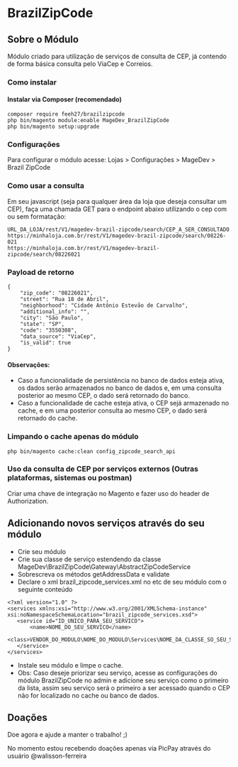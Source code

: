 # BrazilZipCode

## Sobre o Módulo

Módulo criado para utilização de serviços de consulta de CEP, já contendo de forma básica consulta pelo ViaCep e Correios.

### Como instalar

#### Instalar via Composer (recomendado)
```
composer require feeh27/brazilzipcode
php bin/magento module:enable MageDev_BrazilZipCode
php bin/magento setup:upgrade
```

### Configurações

Para configurar o módulo acesse: Lojas > Configurações > MageDev > Brazil ZipCode

### Como usar a consulta

Em seu javascript (seja para qualquer área da loja que deseja consultar um CEP), faça uma chamada GET para o endpoint abaixo utilizando o cep com ou sem formatação:
```
URL_DA_LOJA/rest/V1/magedev-brazil-zipcode/search/CEP_A_SER_CONSULTADO
https://minhaloja.com.br/rest/V1/magedev-brazil-zipcode/search/08226-021
https://minhaloja.com.br/rest/V1/magedev-brazil-zipcode/search/08226021
```

### Payload de retorno
```
{
    "zip_code": "08226021",
    "street": "Rua 18 de Abril",
    "neighborhood": "Cidade Antônio Estevão de Carvalho",
    "additional_info": "",
    "city": "São Paulo",
    "state": "SP",
    "code": "3550308",
    "data_source": "ViaCep",
    "is_valid": true
}
```
#### Observações: 
- Caso a funcionalidade de persistência no banco de dados esteja ativa, os dados serão armazenados no banco de dados e, em uma consulta posterior ao mesmo CEP, o dado será retornado do banco.
- Caso a funcionalidade de cache esteja ativa, o CEP sejá armazenado no cache, e em uma posterior consulta ao mesmo CEP, o dado será retornado do cache.

### Limpando o cache apenas do módulo
```
php bin/magento cache:clean config_zipcode_search_api
```

### Uso da consulta de CEP por serviços externos (Outras plataformas, sistemas ou postman)

Criar uma chave de integração no Magento e fazer uso do header de Authorization.

## Adicionando novos serviços através do seu módulo
- Crie seu módulo
- Crie sua classe de serviço estendendo da classe MageDev\BrazilZipCode\Gateway\AbstractZipCodeService
- Sobrescreva os métodos getAddressData e validate
- Declare o xml brazil_zipcode_services.xml no etc de seu módulo com o seguinte conteúdo
```
<?xml version="1.0" ?>
<services xmlns:xsi="http://www.w3.org/2001/XMLSchema-instance" xsi:noNamespaceSchemaLocation="brazil_zipcode_services.xsd">
   <service id="ID_UNICO_PARA_SEU_SERVICO">
       <name>NOME_DO_SEU_SERVICO</name>
       <class>VENDOR_DO_MODULO\NOME_DO_MODULO\Services\NOME_DA_CLASSE_SO_SEU_SERVICO</class>
   </service>
</services>
```
- Instale seu módulo e limpe o cache.
- Obs: Caso deseje priorizar seu serviço, acesse as configurações do módulo BrazilZipCode no admin e adicione seu serviço como o primeiro da lista, assim
seu serviço será o primeiro a ser acessado quando o CEP não for localizado no cache ou banco de dados.

## Doações

Doe agora e ajude a manter o trabalho! ;)

No momento estou recebendo doações apenas via PicPay através do usuário @walisson-ferreira

